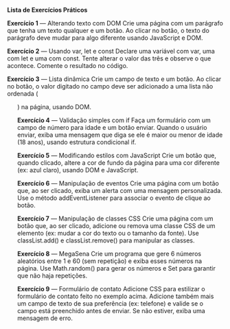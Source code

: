 **Lista de Exercícios Práticos**

**Exercício 1** — Alterando texto com DOM
Crie uma página com um parágrafo que tenha um texto qualquer e um botão. Ao clicar no botão, o texto do parágrafo deve mudar para algo diferente usando JavaScript e DOM.

**Exercício 2** — Usando var, let e const
Declare uma variável com var, uma com let e uma com const. Tente alterar o valor das três e observe o que acontece. Comente o resultado no código.

**Exercício 3** — Lista dinâmica
Crie um campo de texto e um botão. Ao clicar no botão, o valor digitado no campo deve ser adicionado a uma lista não ordenada (<ul>) na página, usando DOM.

**Exercício 4** — Validação simples com if
Faça um formulário com um campo de número para idade e um botão enviar. Quando o usuário enviar, exiba uma mensagem que diga se ele é maior ou menor de idade (18 anos), usando estrutura condicional if.

**Exercício 5** — Modificando estilos com JavaScript
Crie um botão que, quando clicado, altere a cor de fundo da página para uma cor diferente (ex: azul claro), usando DOM e JavaScript.

**Exercício 6** — Manipulação de eventos
Crie uma página com um botão que, ao ser clicado, exiba um alerta com uma mensagem personalizada. Use o método addEventListener para associar o evento de clique ao botão.

**Exercício 7** — Manipulação de classes CSS
Crie uma página com um botão que, ao ser clicado, adicione ou remova uma classe CSS de um elemento (ex: mudar a cor do texto ou o tamanho da fonte). Use classList.add() e classList.remove() para manipular as classes.

**Exercício 8** — MegaSena
Crie um programa que gere 6 números aleatórios entre 1 e 60 (sem repetição) e exiba esses números na página. Use Math.random() para gerar os números e Set para garantir que não haja repetições.

**Exercício 9** — Formulário de contato
Adicione CSS para estilizar o formulário de contato feito no exemplo acima. Adicione também mais um campo de texto de sua preferência (ex: telefone) e valide se o campo está preenchido antes de enviar. Se não estiver, exiba uma mensagem de erro.
